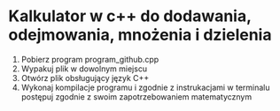 # Kalkulator w c++ do dodawania, odejmowania, mnożenia i dzielenia
1. Pobierz program program_github.cpp
2. Wypakuj plik w dowolnym miejscu
3. Otwórz plik obsługujący język C++
4. Wykonaj kompilacje programu i zgodnie z instrukacjami w terminalu postępuj zgodnie z swoim zapotrzebowaniem matematycznym
